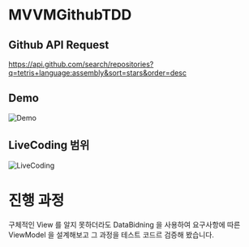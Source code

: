 # MVVMGithubTDD

## Github API Request
https://api.github.com/search/repositories?q=tetris+language:assembly&sort=stars&order=desc

## Demo 
![Demo](/Documents/Demo.gif)

## LiveCoding 범위
![LiveCoding](/Documents/LiveCoding.png)

# 진행 과정 
구체적인 View 를 알지 못하더라도 DataBidning 을 사용하여 요구사항에 따른 ViewModel 을 설계해보고 
그 과정을 테스트 코드르 검증해 봤습니다. 
